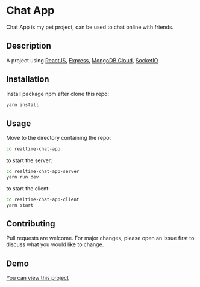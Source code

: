 # Chat App

Chat App is my pet project, can be used to chat online with friends.

## Description

A project using [ReactJS](https://reactjs.org/), [Express](http://expressjs.com/), [MongoDB Cloud](https://www.mongodb.com/cloud), [SocketIO](https://socket.io/)

## Installation

Install package npm after clone this repo:

```bash
yarn install
```

## Usage

Move to the directory containing the repo:

```bash
cd realtime-chat-app
```
to start the server:

```bash
cd realtime-chat-app-server
yarn run dev
```

to start the client:

```bash
cd realtime-chat-app-client
yarn start
```


## Contributing

Pull requests are welcome. For major changes, please open an issue first to discuss what you would like to change.

## Demo

[You can view this project](https://tuantrungchatapp.web.app/)
